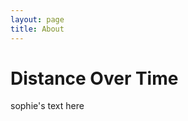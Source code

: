 ```yaml
---
layout: page
title: About
---
```

<h1 class="page-title">Distance Over Time</h1>

sophie's text here